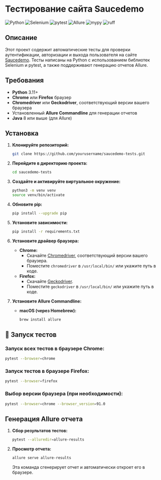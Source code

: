 
# Тестирование сайта Saucedemo

![Python](https://img.shields.io/badge/Python-3.11-blue.svg)
![Selenium](https://img.shields.io/badge/Selenium-4.0.0-green.svg)
![pytest](https://img.shields.io/badge/pytest-7.0.0-orange.svg)
![Allure](https://img.shields.io/badge/Allure-2.20.1-purple.svg)
![mypy](https://img.shields.io/badge/mypy-0.910-blue.svg)
![ruff](https://img.shields.io/badge/ruff-0.0.278-red.svg)

## Описание

Этот проект содержит автоматические тесты для проверки аутентификации, авторизации и выхода пользователя на сайте [Saucedemo](https://www.saucedemo.com/). Тесты написаны на Python с использованием библиотек Selenium и pytest, а также поддерживают генерацию отчетов Allure.

## Требования

- **Python** 3.11+
- **Chrome** или **Firefox** браузер
- **Chromedriver** или **Geckodriver**, соответствующий версии вашего браузера
- Установленный **Allure Commandline** для генерации отчетов
- **Java** 8 или выше (для Allure)

## Установка

1. **Клонируйте репозиторий:**

   ```bash
   git clone https://github.com/yourusername/saucedemo-tests.git
   ```

2. **Перейдите в директорию проекта:**

   ```bash
   cd saucedemo-tests
   ```

3. **Создайте и активируйте виртуальное окружение:**

   ```bash
   python3 -m venv venv
   source venv/bin/activate
   ```

4. **Обновите pip:**

   ```bash
   pip install --upgrade pip
   ```

5. **Установите зависимости:**

   ```bash
   pip install -r requirements.txt
   ```

6. **Установите драйвер браузера:**

   - **Chrome:**
     - Скачайте [Chromedriver](https://sites.google.com/a/chromium.org/chromedriver/downloads), соответствующий версии вашего браузера.
     - Поместите `chromedriver` в `/usr/local/bin/` или укажите путь в коде.
   - **Firefox:**
     - Скачайте [Geckodriver](https://github.com/mozilla/geckodriver/releases).
     - Поместите `geckodriver` в `/usr/local/bin/` или укажите путь в коде.

7. **Установите Allure Commandline:**

   - **macOS (через Homebrew):**

     ```bash
     brew install allure
     ```

## 🧪 Запуск тестов

### Запуск всех тестов в браузере Chrome:

```bash
pytest --browser=chrome
```

### Запуск тестов в браузере Firefox:

```bash
pytest --browser=firefox
```

### Выбор версии браузера (при необходимости):

```bash
pytest --browser=chrome --browser_version=91.0
```

## Генерация Allure отчета

1. **Сбор результатов тестов:**

   ```bash
   pytest --alluredir=allure-results
   ```

2. **Просмотр отчета:**

   ```bash
   allure serve allure-results
   ```

   Эта команда сгенерирует отчет и автоматически откроет его в браузере.

